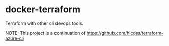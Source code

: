 # docker-terraform

Terraform with other cli devops tools.

NOTE: This project is a continuation of https://github.com/hicdss/terraform-azure-cli
